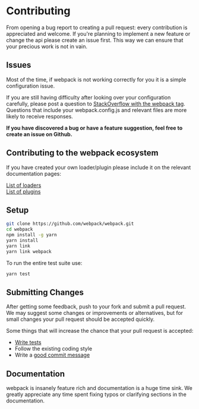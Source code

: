 # Contributing

From opening a bug report to creating a pull request: every contribution is
appreciated and welcome. If you're planning to implement a new feature or change
the api please create an issue first. This way we can ensure that your precious
work is not in vain.

## Issues

Most of the time, if webpack is not working correctly for you it is a simple configuration issue.

If you are still having difficulty after looking over your configuration carefully, please post
a question to [StackOverflow with the webpack tag](http://stackoverflow.com/tags/webpack). Questions
that include your webpack.config.js and relevant files are more likely to receive responses.

**If you have discovered a bug or have a feature suggestion, feel free to create an issue on Github.**

## Contributing to the webpack ecosystem

If you have created your own loader/plugin please include it on the relevant
documentation pages:

[List of loaders](https://webpack.github.io/docs/list-of-loaders.html)  
[List of plugins](https://webpack.github.io/docs/list-of-plugins.html)

## Setup

```bash
git clone https://github.com/webpack/webpack.git
cd webpack
npm install -g yarn
yarn install
yarn link
yarn link webpack
```

To run the entire test suite use:

```bash
yarn test
```

## Submitting Changes

After getting some feedback, push to your fork and submit a pull request. We
may suggest some changes or improvements or alternatives, but for small changes
your pull request should be accepted quickly.

Some things that will increase the chance that your pull request is accepted:

* [Write tests](./test/README.md)
* Follow the existing coding style
* Write a [good commit message](http://tbaggery.com/2008/04/19/a-note-about-git-commit-messages.html)

## Documentation

webpack is insanely feature rich and documentation is a huge time sink. We
greatly appreciate any time spent fixing typos or clarifying sections in the
documentation.
